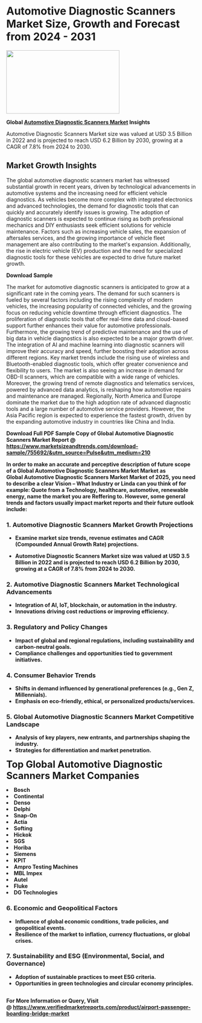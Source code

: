 <H1>Automotive Diagnostic Scanners Market Size, Growth and Forecast from 2024 - 2031</H1><img class="aligncenter size-medium wp-image-584254" src="https://thirdeyenews.in/wp-content/uploads/2024/09/Global-Market-Research-300x168.jpeg" alt="" width="300" height="168" /><p><strong>Global&nbsp;<a href="https://www.marketsizeandtrends.com/download-sample/755692/&amp;utm_source=Pulse&amp;utm_medium=210">Automotive Diagnostic Scanners Market</a> Insights</strong></p><p>Automotive Diagnostic Scanners Market size was valued at USD 3.5 Billion in 2022 and is projected to reach USD 6.2 Billion by 2030, growing at a CAGR of 7.8% from 2024 to 2030.</p><p><h2>Market Growth Insights</h2> <p>The global automotive diagnostic scanners market has witnessed substantial growth in recent years, driven by technological advancements in automotive systems and the increasing need for efficient vehicle diagnostics. As vehicles become more complex with integrated electronics and advanced technologies, the demand for diagnostic tools that can quickly and accurately identify issues is growing. The adoption of diagnostic scanners is expected to continue rising as both professional mechanics and DIY enthusiasts seek efficient solutions for vehicle maintenance. Factors such as increasing vehicle sales, the expansion of aftersales services, and the growing importance of vehicle fleet management are also contributing to the market's expansion. Additionally, the rise in electric vehicle (EV) production and the need for specialized diagnostic tools for these vehicles are expected to drive future market growth.</p> <p><strong>Download Sample</strong></p> <p>The market for automotive diagnostic scanners is anticipated to grow at a significant rate in the coming years. The demand for such scanners is fueled by several factors including the rising complexity of modern vehicles, the increasing popularity of connected vehicles, and the growing focus on reducing vehicle downtime through efficient diagnostics. The proliferation of diagnostic tools that offer real-time data and cloud-based support further enhances their value for automotive professionals. Furthermore, the growing trend of predictive maintenance and the use of big data in vehicle diagnostics is also expected to be a major growth driver. The integration of AI and machine learning into diagnostic scanners will improve their accuracy and speed, further boosting their adoption across different regions. Key market trends include the rising use of wireless and Bluetooth-enabled diagnostic tools, which offer greater convenience and flexibility to users. The market is also seeing an increase in demand for OBD-II scanners, which are compatible with a wide range of vehicles. Moreover, the growing trend of remote diagnostics and telematics services, powered by advanced data analytics, is reshaping how automotive repairs and maintenance are managed. Regionally, North America and Europe dominate the market due to the high adoption rate of advanced diagnostic tools and a large number of automotive service providers. However, the Asia Pacific region is expected to experience the fastest growth, driven by the expanding automotive industry in countries like China and India. <p><strong></p><p><span class=""><strong>Download Full PDF Sample Copy of Global Automotive Diagnostic Scanners Market Report</strong> @ <a href="https://www.marketsizeandtrends.com/download-sample/755692/&amp;utm_source=Pulse&amp;utm_medium=210" target="_blank">https://www.marketsizeandtrends.com/download-sample/755692/&amp;utm_source=Pulse&amp;utm_medium=210</a></span></p><p>In order to make an accurate and perceptive description of future scope of a Global&nbsp;Automotive Diagnostic Scanners Market Market as Global&nbsp;Automotive Diagnostic Scanners Market Market of 2025, you need to describe a clear Vision &ndash; What Industry or Linda can you think of for example: Quote from a Technology, healthcare, automotive, renewable energy, name the market you are Reffering to. However, some general trends and factors usually impact market reports and their future outlook include:</p><h3>1.&nbsp;<strong>Automotive Diagnostic Scanners Market Growth Projections</strong></h3><ul><li>Examine market size trends, revenue estimates and CAGR (Compounded Annual Growth Rate) projections.</li><li><p>Automotive Diagnostic Scanners Market size was valued at USD 3.5 Billion in 2022 and is projected to reach USD 6.2 Billion by 2030, growing at a CAGR of 7.8% from 2024 to 2030.</p></li></ul><h3>2.&nbsp;<strong>Automotive Diagnostic Scanners Market Technological Advancements</strong></h3><ul><li>Integration of AI, IoT, blockchain, or automation in the industry.</li><li>Innovations driving cost reductions or improving efficiency.</li></ul><h3>3.&nbsp;<strong>Regulatory and Policy Changes</strong></h3><ul><li>Impact of global and regional regulations, including sustainability and carbon-neutral goals.</li><li>Compliance challenges and opportunities tied to government initiatives.</li></ul><h3>4.&nbsp;<strong>Consumer Behavior Trends</strong></h3><ul><li>Shifts in demand influenced by generational preferences (e.g., Gen Z, Millennials).</li><li>Emphasis on eco-friendly, ethical, or personalized products/services.</li></ul><h3>5.&nbsp;<strong>Global Automotive Diagnostic Scanners Market Competitive Landscape</strong></h3><ul><li>Analysis of key players, new entrants, and partnerships shaping the industry.</li><li>Strategies for differentiation and market penetration.</li></ul><p data-pm-slice="1 1 []"><span style="color: inherit; font-family: inherit; font-size: 25px;">Top Global Automotive Diagnostic Scanners Market Companies</span></p><div class="" data-test-id=""><p><li>Bosch</li><li> Continental</li><li> Denso</li><li> Delphi</li><li> Snap-On</li><li> Actia</li><li> Softing</li><li> Hickok</li><li> SGS</li><li> Horiba</li><li> Siemens</li><li> KPIT</li><li> Ampro Testing Machines</li><li> MBL Impex</li><li> Autel</li><li> Fluke</li><li> DG Technologies</li></p></div><h3>6.&nbsp;<strong>Economic and Geopolitical Factors</strong></h3><ul><li>Influence of global economic conditions, trade policies, and geopolitical events.</li><li>Resilience of the market to inflation, currency fluctuations, or global crises.</li></ul><h3>7.&nbsp;<strong>Sustainability and ESG (Environmental, Social, and Governance)</strong></h3><ul><li>Adoption of sustainable practices to meet ESG criteria.</li><li>Opportunities in green technologies and circular economy principles.</li></ul><h2><strong style="font-size: 14px;">For More Information or Query, Visit @&nbsp;</strong><a style="background-color: #ffffff; font-size: 14px;" href="https://www.marketsizeandtrends.com/report/automotive-diagnostic-scanners-market/" target="_blank">https://www.verifiedmarketreports.com/product/airport-passenger-boarding-bridge-market</a></h2>

